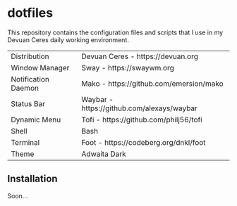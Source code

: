 # dotfiles

This repository contains the configuration files and scripts that I use in my Devuan Ceres daily working environment.

<table><tbody>
  <tr>
    <td>Distribution</td>
    <td>Devuan Ceres - https://devuan.org</td>
  </tr>
  <tr>
    <td>Window Manager</td>
    <td>Sway - https://swaywm.org</td>
  </tr>
  <tr>
    <td>Notification Daemon</td>
    <td>Mako - https://github.com/emersion/mako</td>
  </tr>
  <tr>
    <td>Status Bar</td>
    <td>Waybar - https://github.com/alexays/waybar</td>
  </tr>
  <tr>
    <td>Dynamic Menu</td>
    <td>Tofi - https://github.com/philj56/tofi</td>
  </tr>
  <tr>
    <td>Shell</td>
    <td>Bash</td>
  </tr>
  <tr>
    <td>Terminal</td>
    <td>Foot - https://codeberg.org/dnkl/foot</td>
  </tr>
  <tr>
    <td>Theme</td>
    <td>Adwaita Dark</td>
  </tr>
</tbody></table>

## Installation

Soon...
